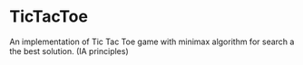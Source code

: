 # TicTacToe
An implementation of Tic Tac Toe game with minimax algorithm for search a the best solution. (IA principles)
